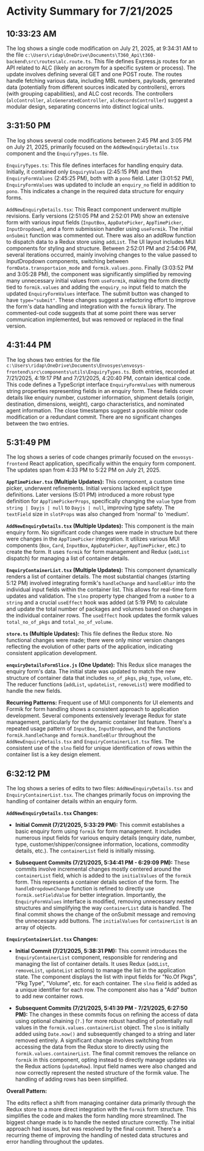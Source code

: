 # Activity Summary for 7/21/2025

## 10:33:23 AM
The log shows a single code modification on July 21, 2025, at 9:34:31 AM to the file `c:\Users\ridap\OneDrive\Documents\T360_Api\t360-backend\src\routes\alc.route.ts`.  This file defines Express.js routes for an API related to ALC (likely an acronym for a specific system or process).  The update involves defining several GET and one POST route.  The routes handle fetching various data, including MBL numbers, payloads, generated data (potentially from different sources indicated by controllers), errors (with grouping capabilities), and ALC cost records.  The controllers (`alcController`, `alcGeneratedController`, `alcRecordsController`) suggest a modular design, separating concerns into distinct logical units.


## 3:31:50 PM
The log shows several code modifications between 2:45 PM and 3:05 PM on July 21, 2025, primarily focused on the `AddNewEnquiryDetails.tsx` component and the `EnquiryTypes.ts` file.

`EnquiryTypes.ts`:  This file defines interfaces for handling enquiry data.  Initially, it contained only `EnquiryValues` (2:45:15 PM) and then `EnquiryFormValues` (2:45:25 PM), both with a `pono` field. Later (3:01:52 PM), `EnquiryFormValues` was updated to include an `enquiry_no` field in addition to `pono`.  This indicates a change in the required data structure for enquiry forms.

`AddNewEnquiryDetails.tsx`: This React component underwent multiple revisions.  Early versions (2:51:05 PM and 2:52:01 PM) show an extensive form with various input fields (`InputBox`, `AppDatePicker`, `AppTimePicker`, `InputDropdown`), and a form submission handler using `useFormik`.  The initial `onSubmit` function was commented out.  There was also an addRow function to dispatch data to a Redux store using `addList`. The UI layout includes MUI components for styling and structure.  Between 2:52:01 PM and 2:54:06 PM, several iterations occurred, mainly involving changes to the value passed to InputDropdown components, switching between `formData.transportaion_mode` and `formik.values.pono`. Finally (3:03:52 PM and 3:05:28 PM), the component was significantly simplified by removing many unnecessary initial values from `useFormik`,  making the form directly tied to `formik.values` and adding the `enquiry_no` input field to match the updated `EnquiryFormValues` interface. The submit button was changed to have `type="submit"`.  These changes suggest a refactoring effort to improve the form's data handling and integration with the `formik` library.  The commented-out code suggests that at some point there was server communication implemented, but was removed or replaced in the final version.


## 4:31:44 PM
The log shows two entries for the file `c:\Users\ridap\OneDrive\Documents\Envosyes\envosys-frontend\src\components\utils\EnquiryTypes.ts`.  Both entries, recorded at 7/21/2025, 4:19:17 PM and 7/21/2025, 4:20:40 PM, contain identical code.  This code defines a TypeScript interface `EnquiryFormValues` with numerous string properties representing fields in an enquiry form.  These fields cover details like enquiry number, customer information, shipment details (origin, destination, dimensions, weight), cargo characteristics, and nominated agent information.  The close timestamps suggest a possible minor code modification or a redundant commit.  There are no significant changes between the two entries.


## 5:31:49 PM
The log shows a series of code changes primarily focused on the `envosys-frontend` React application, specifically within the enquiry form component.  The updates span from 4:33 PM to 5:22 PM on July 21, 2025.

**`AppTimePicker.tsx` (Multiple Updates):** This component, a custom time picker, underwent refinements.  Initial versions lacked explicit type definitions.  Later versions (5:01 PM) introduced a more robust type definition for `AppTimePickerProps`, specifically changing the `value` type from `string | Dayjs | null` to `Dayjs | null`, improving type safety. The `textField` size in `slotProps` was also changed from 'normal' to 'medium'.

**`AddNewEnquiryDetails.tsx` (Multiple Updates):** This component is the main enquiry form.  No significant code changes were made in structure but there were changes in the `AppTimePicker` integration.  It utilizes various MUI components (`Box`, `Card`, `InputBox`, `AppDatePicker`, `AppTimePicker`, etc.) to create the form.  It uses `formik` for form management and Redux (`addList` dispatch) for managing a list of container details.

**`EnquiryContainerList.tsx` (Multiple Updates):** This component dynamically renders a list of container details.  The most substantial changes (starting 5:12 PM) involved integrating formik's `handleChange` and `handleBlur` into the individual input fields within the container list. This allows for real-time form updates and validation.  The `slno` property type changed from a `number` to a `string` and  a crucial `useEffect` hook was added (at 5:19 PM) to calculate and update the total number of packages and volumes based on changes in the individual container rows. The `useEffect` hook updates the formik values `total_no_of_pkgs` and `total_no_of_volume`.

**`store.ts` (Multiple Updates):**  This file defines the Redux store.  No functional changes were made; there were only minor version changes reflecting the evolution of other parts of the application, indicating consistent application development.

**`enquiryDetailsFormSlice.js` (One Update):** This Redux slice manages the enquiry form's data. The initial state was updated to match the new structure of container data that includes `no_of_pkgs`, `pkg_type`, `volume`, etc. The reducer functions (`addList`, `updateList`, `removeList`) were modified to handle the new fields.


**Recurring Patterns:** Frequent use of MUI components for UI elements and Formik for form handling shows a consistent approach to application development.  Several components extensively leverage Redux for state management, particularly for the dynamic container list feature.  There's a repeated usage pattern of `InputBox`, `InputDropdown`, and the functions `formik.handleChange` and `formik.handleBlur` throughout the `AddNewEnquiryDetails.tsx` and `EnquiryContainerList.tsx` files.  The consistent use of the `slno` field for unique identification of rows within the container list is a key design element.


## 6:32:12 PM
The log shows a series of edits to two files: `AddNewEnquiryDetails.tsx` and `EnquiryContainerList.tsx`.  The changes primarily focus on improving the handling of container details within an enquiry form.

**`AddNewEnquiryDetails.tsx` Changes:**

* **Initial Commit (7/21/2025, 5:33:29 PM):** This commit establishes a basic enquiry form using `formik` for form management.  It includes numerous input fields for various enquiry details (enquiry date, number, type, customer/shipper/consignee information, locations, commodity details, etc.).  The `containerList` field is initially missing.

* **Subsequent Commits (7/21/2025, 5:34:41 PM - 6:29:09 PM):**  These commits involve incremental changes mostly centered around the `containerList` field, which is added to the `initialValues` of the `formik` form.  This represents a container details section of the form.  The `handleDropdownChange` function is refined to directly use `formik.setFieldValue` for better integration.  Importantly, the `EnquiryFormValues` interface is modified, removing unnecessary nested structures and simplifying the way `containerList` data is handled.  The final commit shows the change of the onSubmit message and removing the unnecessary add buttons. The `initialValues` for `containerList` is an array of objects.


**`EnquiryContainerList.tsx` Changes:**

* **Initial Commit (7/21/2025, 5:38:31 PM):** This commit introduces the `EnquiryContainerList` component, responsible for rendering and managing the list of container details. It uses Redux (`addList`, `removeList`, `updateList` actions) to manage the list in the application state.  The component displays the list with input fields for "No.Of Pkgs", "Pkg Type", "Volume", etc. for each container.  The `slno` field is added as a unique identifier for each row. The component also has a "Add" button to add new container rows.

* **Subsequent Commits (7/21/2025, 5:41:39 PM - 7/21/2025, 6:27:50 PM):**  The changes in these commits focus on refining the access of data using optional chaining (`?.`) for more robust handling of potentially null values in the `formik.values.containerList` object.  The `slno` is initially added using `Date.now()` and subsequently changed to a string and later removed entirely.  A significant change involves switching from accessing the data from the Redux store to directly using the `formik.values.containerList`.  The final commit removes the reliance on `formik` in this component, opting instead to directly manage updates via the Redux actions (`updateRow`). Input field names were also changed and now correctly represent the nested structure of the formik value. The handling of adding rows has been simplified.



**Overall Pattern:**

The edits reflect a shift from managing container data primarily through the Redux store to a more direct integration with the `formik` form structure.  This simplifies the code and makes the form handling more streamlined. The biggest change made is to handle the nested structure correctly. The initial approach had issues, but was resolved by the final commit.  There's a recurring theme of improving the handling of nested data structures and error handling throughout the updates.
